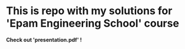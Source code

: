 # This is repo with my solutions for 'Epam Engineering School' course

**Check out 'presentation.pdf' !**
